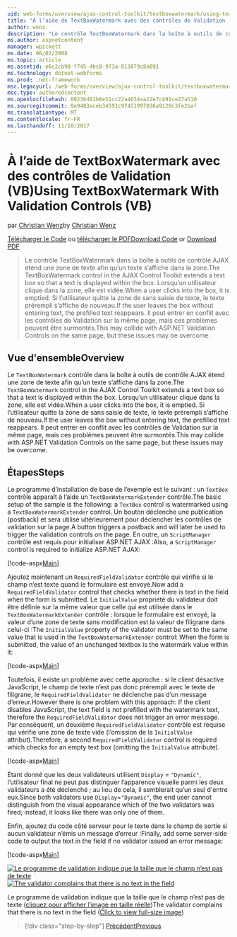 ```yaml
---
uid: web-forms/overview/ajax-control-toolkit/textboxwatermark/using-textboxwatermark-with-validation-controls-vb
title: "À l’aide de TextBoxWatermark avec des contrôles de Validation (VB) | Documents Microsoft"
author: wenz
description: "Le contrôle TextBoxWatermark dans la boîte à outils de contrôle AJAX étend une zone de texte afin qu’un texte s’affiche dans la zone. Lorsqu’un utilisateur clique dans la zone, il vous..."
ms.author: aspnetcontent
manager: wpickett
ms.date: 06/02/2008
ms.topic: article
ms.assetid: e6c2cb98-f745-4bc8-973a-813879c8a891
ms.technology: dotnet-webforms
ms.prod: .net-framework
msc.legacyurl: /web-forms/overview/ajax-control-toolkit/textboxwatermark/using-textboxwatermark-with-validation-controls-vb
msc.type: authoredcontent
ms.openlocfilehash: 09236481b6e51cc22a4034aa22e7c491ce27a510
ms.sourcegitcommit: 9a9483aceb34591c97451997036a9120c3fe2baf
ms.translationtype: MT
ms.contentlocale: fr-FR
ms.lasthandoff: 11/10/2017
---
```

<a name="using-textboxwatermark-with-validation-controls-vb"></a><span data-ttu-id="02a47-104">À l’aide de TextBoxWatermark avec des contrôles de Validation (VB)</span><span class="sxs-lookup"><span data-stu-id="02a47-104">Using TextBoxWatermark With Validation Controls (VB)</span></span>
====================
<span data-ttu-id="02a47-105">par [Christian Wenz](https://github.com/wenz)</span><span class="sxs-lookup"><span data-stu-id="02a47-105">by [Christian Wenz](https://github.com/wenz)</span></span>

<span data-ttu-id="02a47-106">[Télécharger le Code](http://download.microsoft.com/download/9/3/f/93f8daea-bebd-4821-833b-95205389c7d0/TextBoxWatermark2.vb.zip) ou [télécharger le PDF](http://download.microsoft.com/download/b/6/a/b6ae89ee-df69-4c87-9bfb-ad1eb2b23373/textboxwatermark2VB.pdf)</span><span class="sxs-lookup"><span data-stu-id="02a47-106">[Download Code](http://download.microsoft.com/download/9/3/f/93f8daea-bebd-4821-833b-95205389c7d0/TextBoxWatermark2.vb.zip) or [Download PDF](http://download.microsoft.com/download/b/6/a/b6ae89ee-df69-4c87-9bfb-ad1eb2b23373/textboxwatermark2VB.pdf)</span></span>

> <span data-ttu-id="02a47-107">Le contrôle TextBoxWatermark dans la boîte à outils de contrôle AJAX étend une zone de texte afin qu’un texte s’affiche dans la zone.</span><span class="sxs-lookup"><span data-stu-id="02a47-107">The TextBoxWatermark control in the AJAX Control Toolkit extends a text box so that a text is displayed within the box.</span></span> <span data-ttu-id="02a47-108">Lorsqu’un utilisateur clique dans la zone, elle est vidée.</span><span class="sxs-lookup"><span data-stu-id="02a47-108">When a user clicks into the box, it is emptied.</span></span> <span data-ttu-id="02a47-109">Si l’utilisateur quitte la zone de sans saisie de texte, le texte prérempli s’affiche de nouveau.</span><span class="sxs-lookup"><span data-stu-id="02a47-109">If the user leaves the box without entering text, the prefilled text reappears.</span></span> <span data-ttu-id="02a47-110">Il peut entrer en conflit avec les contrôles de Validation sur la même page, mais ces problèmes peuvent être surmontés.</span><span class="sxs-lookup"><span data-stu-id="02a47-110">This may collide with ASP.NET Validation Controls on the same page, but these issues may be overcome.</span></span>


## <a name="overview"></a><span data-ttu-id="02a47-111">Vue d'ensemble</span><span class="sxs-lookup"><span data-stu-id="02a47-111">Overview</span></span>

<span data-ttu-id="02a47-112">Le `TextBoxWatermark` contrôle dans la boîte à outils de contrôle AJAX étend une zone de texte afin qu’un texte s’affiche dans la zone.</span><span class="sxs-lookup"><span data-stu-id="02a47-112">The `TextBoxWatermark` control in the AJAX Control Toolkit extends a text box so that a text is displayed within the box.</span></span> <span data-ttu-id="02a47-113">Lorsqu’un utilisateur clique dans la zone, elle est vidée.</span><span class="sxs-lookup"><span data-stu-id="02a47-113">When a user clicks into the box, it is emptied.</span></span> <span data-ttu-id="02a47-114">Si l’utilisateur quitte la zone de sans saisie de texte, le texte prérempli s’affiche de nouveau.</span><span class="sxs-lookup"><span data-stu-id="02a47-114">If the user leaves the box without entering text, the prefilled text reappears.</span></span> <span data-ttu-id="02a47-115">Il peut entrer en conflit avec les contrôles de Validation sur la même page, mais ces problèmes peuvent être surmontés.</span><span class="sxs-lookup"><span data-stu-id="02a47-115">This may collide with ASP.NET Validation Controls on the same page, but these issues may be overcome.</span></span>

## <a name="steps"></a><span data-ttu-id="02a47-116">Étapes</span><span class="sxs-lookup"><span data-stu-id="02a47-116">Steps</span></span>

<span data-ttu-id="02a47-117">Le programme d’installation de base de l’exemple est le suivant : un `TextBox` contrôle apparaît à l’aide un `TextBoxWatermarkExtender` contrôle.</span><span class="sxs-lookup"><span data-stu-id="02a47-117">The basic setup of the sample is the following: a `TextBox` control is watermarked using a `TextBoxWatermarkExtender` control.</span></span> <span data-ttu-id="02a47-118">Un bouton déclenche une publication (postback) et sera utilisé ultérieurement pour déclencher les contrôles de validation sur la page.</span><span class="sxs-lookup"><span data-stu-id="02a47-118">A button triggers a postback and will later be used to trigger the validation controls on the page.</span></span> <span data-ttu-id="02a47-119">En outre, un `ScriptManager` contrôle est requis pour initialiser ASP.NET AJAX :</span><span class="sxs-lookup"><span data-stu-id="02a47-119">Also, a `ScriptManager` control is required to initialize ASP.NET AJAX:</span></span>

[!code-aspx[Main](using-textboxwatermark-with-validation-controls-vb/samples/sample1.aspx)]

<span data-ttu-id="02a47-120">Ajoutez maintenant un `RequiredFieldValidator` contrôle qui vérifie si le champ n’est texte quand le formulaire est envoyé.</span><span class="sxs-lookup"><span data-stu-id="02a47-120">Now add a `RequiredFieldValidator` control that checks whether there is text in the field when the form is submitted.</span></span> <span data-ttu-id="02a47-121">Le `InitialValue` propriété du validateur doit être définie sur la même valeur que celle qui est utilisée dans le `TextBoxWatermarkExtender` contrôle : lorsque le formulaire est envoyé, la valeur d’une zone de texte sans modification est la valeur de filigrane dans celui-ci :</span><span class="sxs-lookup"><span data-stu-id="02a47-121">The `InitialValue` property of the validator must be set to the same value that is used in the `TextBoxWatermarkExtender` control: When the form is submitted, the value of an unchanged textbox is the watermark value within it:</span></span>

[!code-aspx[Main](using-textboxwatermark-with-validation-controls-vb/samples/sample2.aspx)]

<span data-ttu-id="02a47-122">Toutefois, il existe un problème avec cette approche : si le client désactive JavaScript, le champ de texte n’est pas donc prérempli avec le texte de filigrane, le `RequiredFieldValidator` ne déclenche pas d’un message d’erreur.</span><span class="sxs-lookup"><span data-stu-id="02a47-122">However there is one problem with this approach: If the client disables JavaScript, the text field is not prefilled with the watermark text, therefore the `RequiredFieldValidator` does not trigger an error message.</span></span> <span data-ttu-id="02a47-123">Par conséquent, un deuxième `RequiredFieldValidator` contrôle est requise qui vérifie une zone de texte vide (l’omission de la `InitialValue` attribut).</span><span class="sxs-lookup"><span data-stu-id="02a47-123">Therefore, a second `RequiredFieldValidator` control is required which checks for an empty text box (omitting the `InitialValue` attribute).</span></span>

[!code-aspx[Main](using-textboxwatermark-with-validation-controls-vb/samples/sample3.aspx)]

<span data-ttu-id="02a47-124">Étant donné que les deux validateurs utilisent `Display` = `"Dynamic"`, l’utilisateur final ne peut pas distinguer l’apparence visuelle parmi les deux validateurs a été déclenché ; au lieu de cela, il semblerait qu’un seul d'entre eux.</span><span class="sxs-lookup"><span data-stu-id="02a47-124">Since both validators use `Display`=`"Dynamic"`, the end user cannot distinguish from the visual appearance which of the two validators was fired; instead, it looks like there was only one of them.</span></span>

<span data-ttu-id="02a47-125">Enfin, ajoutez du code côté serveur pour le texte dans le champ de sortie si aucun validateur n’émis un message d’erreur :</span><span class="sxs-lookup"><span data-stu-id="02a47-125">Finally, add some server-side code to output the text in the field if no validator issued an error message:</span></span>

[!code-aspx[Main](using-textboxwatermark-with-validation-controls-vb/samples/sample4.aspx)]


<span data-ttu-id="02a47-126">[![Le programme de validation indique que la taille que le champ n’est pas de texte](using-textboxwatermark-with-validation-controls-vb/_static/image2.png)](using-textboxwatermark-with-validation-controls-vb/_static/image1.png)</span><span class="sxs-lookup"><span data-stu-id="02a47-126">[![The validator complains that there is no text in the field](using-textboxwatermark-with-validation-controls-vb/_static/image2.png)](using-textboxwatermark-with-validation-controls-vb/_static/image1.png)</span></span>

<span data-ttu-id="02a47-127">Le programme de validation indique que la taille que le champ n’est pas de texte ([cliquez pour afficher l’image en taille réelle](using-textboxwatermark-with-validation-controls-vb/_static/image3.png))</span><span class="sxs-lookup"><span data-stu-id="02a47-127">The validator complains that there is no text in the field ([Click to view full-size image](using-textboxwatermark-with-validation-controls-vb/_static/image3.png))</span></span>

>[!div class="step-by-step"]
[<span data-ttu-id="02a47-128">Précédent</span><span class="sxs-lookup"><span data-stu-id="02a47-128">Previous</span></span>](using-textboxwatermark-in-a-formview-vb.md)
